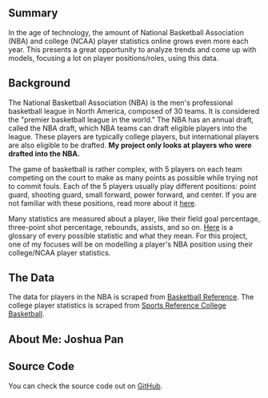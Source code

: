 ## Summary

In the age of technology, the amount of National Basketball Association (NBA) and college (NCAA) player statistics online grows even more each year. This presents a great opportunity to analyze trends and come up with models, focusing a lot on player positions/roles, using this data.

## Background

The National Basketball Association (NBA) is the men's professional basketball league in North America, composed of 30 teams. It is considered the "premier basketball league in the world." The NBA has an annual draft, called the NBA draft, which NBA teams can draft eligible players into the league. These players are typically college players, but international players are also eligible to be drafted. **My project only looks at players who were drafted into the NBA.**

The game of basketball is rather complex, with 5 players on each team competing on the court to make as many points as possible while trying not to commit fouls. Each of the 5 players usually play different positions: point guard, shooting guard, small forward, power forward, and center. If you are not familiar with these positions, read more about it [here](https://en.wikipedia.org/wiki/Basketball_positions).

Many statistics are measured about a player, like their field goal percentage, three-point shot percentage, rebounds, assists, and so on. [Here](https://www.basketball-reference.com/about/glossary.html) is a glossary of every possible statistic and what they mean. For this project, one of my focuses will be on modelling a player's NBA position using their college/NCAA player statistics.

## The Data

The data for players in the NBA is scraped from [Basketball Reference](https://www.basketball-reference.com). The college player statistics is scraped from [Sports Reference College Basketball](https://www.sports-reference.com/cbb/).

## About Me: Joshua Pan

## Source Code

You can check the source code out on [GitHub](https://github.com/lonerz/gov1005-final-project).
